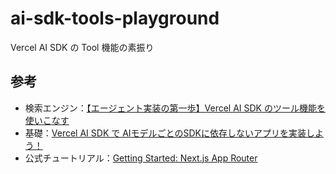 # ai-sdk-tools-playground

Vercel AI SDK の Tool 機能の素振り

## 参考

- 検索エンジン：[【エージェント実装の第一歩】Vercel AI SDK のツール機能を使いこなす](https://zenn.dev/kikagaku/articles/14b51ea07b46c6)
- 基礎：[Vercel AI SDK で AIモデルごとのSDKに依存しないアプリを実装しよう！](https://zenn.dev/nomhiro/articles/poc-vercel-ai-sdk)
- 公式チュートリアル：[Getting Started: Next.js App Router](https://ai-sdk.dev/docs/getting-started/nextjs-app-router)
